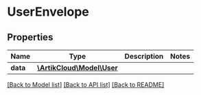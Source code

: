 # UserEnvelope

## Properties
Name | Type | Description | Notes
------------ | ------------- | ------------- | -------------
**data** | [**\ArtikCloud\Model\User**](User.md) |  | 

[[Back to Model list]](../README.md#documentation-for-models) [[Back to API list]](../README.md#documentation-for-api-endpoints) [[Back to README]](../README.md)


